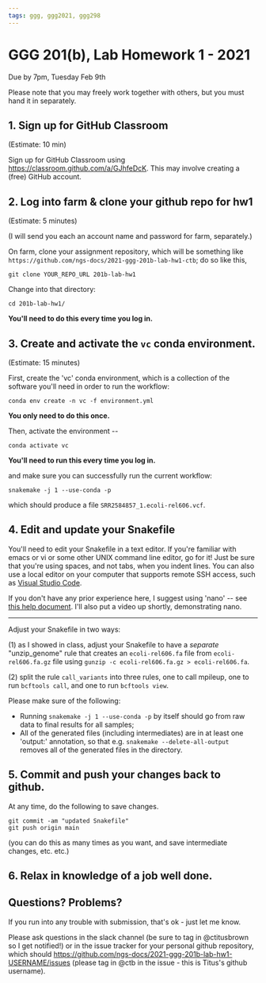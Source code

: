 ```yaml
---
tags: ggg, ggg2021, ggg298
---
```

# GGG 201(b), Lab Homework 1 - 2021

Due by 7pm, Tuesday Feb 9th

Please note that you may freely work together with others, but you must hand it in separately.

## 1. Sign up for GitHub Classroom

(Estimate: 10 min)

Sign up for GitHub Classroom using https://classroom.github.com/a/GJhfeDcK. This may involve creating a (free) GitHub account.

## 2. Log into farm & clone your github repo for hw1

(Estimate: 5 minutes)

(I will send you each an account name and password for farm, separately.)

On farm, clone your assignment repository, which will be something like `https://github.com/ngs-docs/2021-ggg-201b-lab-hw1-ctb`; do so like this,

```
git clone YOUR_REPO_URL 201b-lab-hw1
```

Change into that directory:
```
cd 201b-lab-hw1/
```
**You'll need to do this every time you log in.**

## 3. Create and activate the `vc` conda environment.

(Estimate: 15 minutes)

First, create the 'vc' conda environment, which is a collection of the
software you'll need in order to run the workflow:

```
conda env create -n vc -f environment.yml
```
**You only need to do this once.**

Then, activate the environment --
```
conda activate vc
```
**You'll need to run this every time you log in.**

and make sure you can successfully run the current workflow:

```
snakemake -j 1 --use-conda -p
```
which should produce a file `SRR2584857_1.ecoli-rel606.vcf`.

## 4. Edit and update your Snakefile

You'll need to edit your Snakefile in a text editor. If you're familiar with emacs or vi or some other UNIX command line editor, go for it! Just be sure that you're using spaces, and not tabs, when you indent lines. You can also use a local editor on your computer that supports remote SSH access, such as [Visual Studio Code](https://code.visualstudio.com/docs/remote/ssh).

If you don't have any prior experience here, I suggest using 'nano' -- see [this help document](https://www.redhat.com/sysadmin/getting-started-nano). I'll also put a video up shortly, demonstrating nano.

---

Adjust your Snakefile in two ways:

(1) as I showed in class, adjust your Snakefile to have a *separate* "unzip_genome" rule that creates an `ecoli-rel606.fa` file from `ecoli-rel606.fa.gz` file using `gunzip -c ecoli-rel606.fa.gz > ecoli-rel606.fa`.

(2) split the rule `call_variants` into three rules, one to call mpileup, one to run `bcftools call`, and one to run `bcftools view`.

Please make sure of the following:

* Running `snakemake -j 1 --use-conda -p` by itself should go from raw data to final results for all samples;
* All of the generated files (including intermediates) are in at least one 'output:' annotation, so that e.g. `snakemake --delete-all-output` removes all of the generated files in the directory.

## 5. Commit and push your changes back to github.

At any time, do the following to save changes.

```
git commit -am "updated Snakefile"
git push origin main
```
(you can do this as many times as you want, and save intermediate changes, etc. etc.)

## 6. Relax in knowledge of a job well done.

## Questions? Problems?

If you run into any trouble with submission, that's ok - just let me know.

Please ask questions in the slack channel (be sure to tag in @ctitusbrown so I get notified!) or in the issue tracker for your personal github repository, which should https://github.com/ngs-docs/2021-ggg-201b-lab-hw1-USERNAME/issues (please tag in @ctb in the issue - this is Titus's github username).
